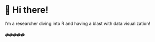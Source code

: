# 👋 Hi there!

I'm a researcher diving into R and having a blast with data visualization!

##### ☘️☘️☘️☘️☘️




<!---
najihahmuhd/najihahmuhd is a ✨ special ✨ repository because its `README.md` (this file) appears on your GitHub profile.
You can click the Preview link to take a look at your changes.
--->
